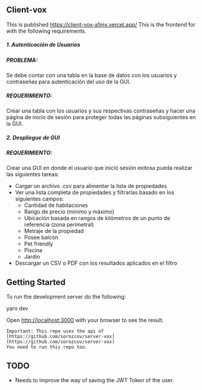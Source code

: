 
## Client-vox
This is published https://client-vox-a1mx.vercel.app/ 
This is the frontend for with the following requirements.
##### 1. Autenticación de Usuarios

##### PROBLEMA:

Se debe contar con una tabla en la base de datos con los usuarios y contraseñas para autenticación del uso de la GUI.

##### REQUERIMIENTO:

Crear una tabla con los usuarios y sus respectivas contraseñas y hacer una página de inicio de sesión para proteger todas las páginas subsiguientes en la GUI.

##### 2. Despliegue de GUI

##### REQUERIMIENTO:

Crear una GUI en donde el usuario que inició sesión exitosa pueda realizar las siguientes tareas:

-   Cargar un archivo .csv para alimentar la lista de propiedades
-   Ver una lista completa de propiedades y filtrarlas basado en los siguientes campos:
    -   Cantidad de habitaciones
    -   Rango de precio (mínimo y máximo)
    -   Ubicación basada en rangos de kilómetros de un punto de referencia (zona perimetral)
    -   Metraje de la propiedad
    -   Posee balcón
    -   Pet friendly
    -   Piscina
    -   Jardin
-   Descargar un CSV o PDF con los resultados aplicados en el filtro
  

## Getting Started

To run the development server do the following:

yarn dev


Open [http://localhost:3000](http://localhost:3000) with your browser to see the result.

```
Important: This repo uses the api of [https://github.com/sorozcov/server-vox](https://github.com/sorozcov/server-vox) 
You need to run this repo too.
```

  

## TODO

 - Needs to improve the way of saving the JWT Token of the user.


